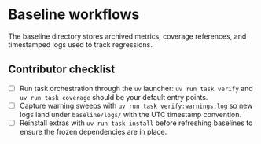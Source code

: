 # Baseline workflows

The baseline directory stores archived metrics, coverage references, and
timestamped logs used to track regressions.

## Contributor checklist

- [ ] Run task orchestration through the `uv` launcher: `uv run task verify` and
      `uv run task coverage` should be your default entry points.
- [ ] Capture warning sweeps with `uv run task verify:warnings:log` so new logs
      land under `baseline/logs/` with the UTC timestamp convention.
- [ ] Reinstall extras with `uv run task install` before refreshing baselines to
      ensure the frozen dependencies are in place.
